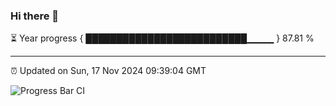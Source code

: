 ### Hi there 👋

⏳ Year progress { ██████████████████████████▁▁▁▁ } 87.81 %

---

⏰ Updated on Sun, 17 Nov 2024 09:39:04 GMT

![Progress Bar CI](https://github.com/IshwaranRudhara/GIT-ACTION/workflows/Progress%20Bar%20CI/badge.svg)
